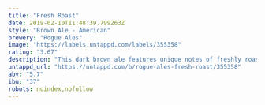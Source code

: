 ```yaml
---
title: "Fresh Roast"
date: 2019-02-10T11:48:39.799263Z
style: "Brown Ale - American"
brewery: "Rogue Ales"
image: "https://labels.untappd.com/labels/355358"
rating: "3.67"
description: "This dark brown ale features unique notes of freshly roasted grain from the malts we grew and roasted ourselves in our own coffee roaster in the brew house."
untappd_url: "https://untappd.com/b/rogue-ales-fresh-roast/355358"
abv: "5.7"
ibu: "37"
robots: noindex,nofollow
---
```

